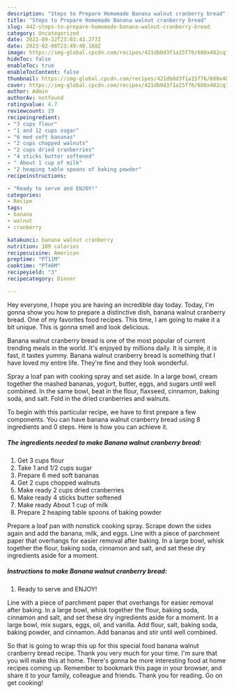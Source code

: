 ```yaml
---
description: "Steps to Prepare Homemade Banana walnut cranberry bread"
title: "Steps to Prepare Homemade Banana walnut cranberry bread"
slug: 442-steps-to-prepare-homemade-banana-walnut-cranberry-bread
category: Uncategorized
date: 2022-09-22T23:03:43.277Z
date: 2023-02-08T23:49:40.168Z
image: https://img-global.cpcdn.com/recipes/421db0d3f1a15f76/680x482cq70/banana-walnut-cranberry-bread-recipe-main-photo.jpg
hideToc: false
enableToc: true
enableTocContent: false
thumbnail: https://img-global.cpcdn.com/recipes/421db0d3f1a15f76/680x482cq70/banana-walnut-cranberry-bread-recipe-main-photo.jpg
cover: https://img-global.cpcdn.com/recipes/421db0d3f1a15f76/680x482cq70/banana-walnut-cranberry-bread-recipe-main-photo.jpg
author: Admin
authorAv: notfound
ratingvalue: 4.7
reviewcount: 19
recipeingredient:
- "3 cups flour"
- "1 and 12 cups sugar"
- "6 med soft bananas"
- "2 cups chopped walnuts"
- "2 cups dried cranberries"
- "4 sticks butter softened"
- " About 1 cup of milk"
- "2 heaping table spoons of baking powder"
recipeinstructions:

- "Ready to serve and ENJOY!"
categories:
- Recipe
tags:
- banana
- walnut
- cranberry

katakunci: banana walnut cranberry 
nutrition: 109 calories
recipecuisine: American
preptime: "PT11M"
cooktime: "PT46M"
recipeyield: "3"
recipecategory: Dinner

---
```



Hey everyone, I hope you are having an incredible day today. Today, I'm gonna show you how to prepare a distinctive dish, banana walnut cranberry bread. One of my favorites food recipes. This time, I am going to make it a bit unique. This is gonna smell and look delicious.

Banana walnut cranberry bread is one of the most popular of current trending meals in the world. It's enjoyed by millions daily. It is simple, it is fast, it tastes yummy. Banana walnut cranberry bread is something that I have loved my entire life. They're fine and they look wonderful.

Spray a loaf pan with cooking spray and set aside. In a large bowl, cream together the mashed bananas, yogurt, butter, eggs, and sugars until well combined. In the same bowl, beat in the flour, flaxseed, cinnamon, baking soda, and salt. Fold in the dried cranberries and walnuts.


To begin with this particular recipe, we have to first prepare a few components. You can have banana walnut cranberry bread using 8 ingredients and 0 steps. Here is how you can achieve it.

<!--inarticleads1-->

##### The ingredients needed to make Banana walnut cranberry bread:

1. Get 3 cups flour
1. Take 1 and 1/2 cups sugar
1. Prepare 6 med soft bananas
1. Get 2 cups chopped walnuts
1. Make ready 2 cups dried cranberries
1. Make ready 4 sticks butter softened
1. Make ready  About 1 cup of milk
1. Prepare 2 heaping table spoons of baking powder


Prepare a loaf pan with nonstick cooking spray. Scrape down the sides again and add the banana, milk, and eggs. Line with a piece of parchment paper that overhangs for easier removal after baking. In a large bowl, whisk together the flour, baking soda, cinnamon and salt, and set these dry ingredients aside for a moment. 

<!--inarticleads2-->

##### Instructions to make Banana walnut cranberry bread:


1. Ready to serve and ENJOY!

Line with a piece of parchment paper that overhangs for easier removal after baking. In a large bowl, whisk together the flour, baking soda, cinnamon and salt, and set these dry ingredients aside for a moment. In a large bowl, mix sugars, eggs, oil, and vanilla. Add flour, salt, baking soda, baking powder, and cinnamon. Add bananas and stir until well combined. 

So that is going to wrap this up for this special food banana walnut cranberry bread recipe. Thank you very much for your time. I'm sure that you will make this at home. There's gonna be more interesting food at home recipes coming up. Remember to bookmark this page in your browser, and share it to your family, colleague and friends. Thank you for reading. Go on get cooking!
